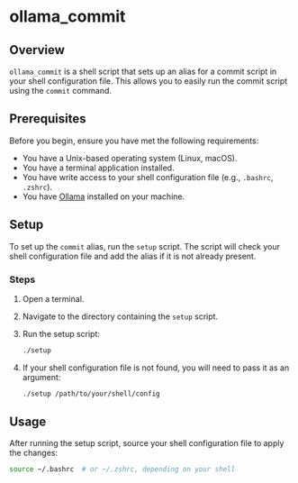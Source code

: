 # ollama_commit

## Overview

`ollama_commit` is a shell script that sets up an alias for a commit script in your shell configuration file. This allows you to easily run the commit script using the `commit` command.

## Prerequisites

Before you begin, ensure you have met the following requirements:

- You have a Unix-based operating system (Linux, macOS).
- You have a terminal application installed.
- You have write access to your shell configuration file (e.g., `.bashrc`, `.zshrc`).
- You have [Ollama](https://ollama.com/download) installed on your machine.

## Setup

To set up the `commit` alias, run the `setup` script. The script will check your shell configuration file and add the alias if it is not already present.

### Steps

1. Open a terminal.
2. Navigate to the directory containing the `setup` script.
3. Run the setup script:

   ```sh
   ./setup
   ```

4. If your shell configuration file is not found, you will need to pass it as an argument:

   ```sh
   ./setup /path/to/your/shell/config
   ```

## Usage

After running the setup script, source your shell configuration file to apply the changes:

```sh
source ~/.bashrc  # or ~/.zshrc, depending on your shell
```
